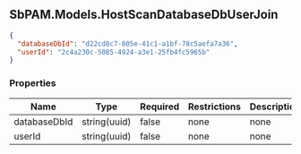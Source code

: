 
<h2 id="tocS_SbPAM.Models.HostScanDatabaseDbUserJoin">SbPAM.Models.HostScanDatabaseDbUserJoin</h2>

<a id="schemasbpam.models.hostscandatabasedbuserjoin"></a>
<a id="schema_SbPAM.Models.HostScanDatabaseDbUserJoin"></a>
<a id="tocSsbpam.models.hostscandatabasedbuserjoin"></a>
<a id="tocssbpam.models.hostscandatabasedbuserjoin"></a>

```json
{
  "databaseDbId": "d22cd8c7-805e-41c1-a1bf-78c5aefa7a36",
  "userId": "2c4a230c-5085-4924-a3e1-25fb4fc5965b"
}

```

### Properties

|Name|Type|Required|Restrictions|Description|
|---|---|---|---|---|
|databaseDbId|string(uuid)|false|none|none|
|userId|string(uuid)|false|none|none|


